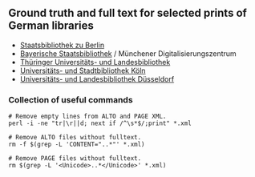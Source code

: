 ## Ground truth and full text for selected prints of German libraries

* [Staatsbibliothek zu Berlin](data/DE-1)
* [Bayerische Staatsbibliothek](data/DE-12) / Münchener Digitalisierungszentrum
* [Thüringer Universitäts- und Landesbibliothek](data/DE-27)
* [Universitäts- und Stadtbibliothek Köln](data/DE-38)
* [Universitäts- und Landesbibliothek Düsseldorf](data/DE-61)


### Collection of useful commands

```
# Remove empty lines from ALTO and PAGE XML.
perl -i -ne "tr|\r||d; next if /^\s*$/;print" *.xml

# Remove ALTO files without fulltext.
rm -f $(grep -L 'CONTENT="..*"' *.xml)

# Remove PAGE files without fulltext.
rm $(grep -L '<Unicode>..*</Unicode>' *.xml)
```
